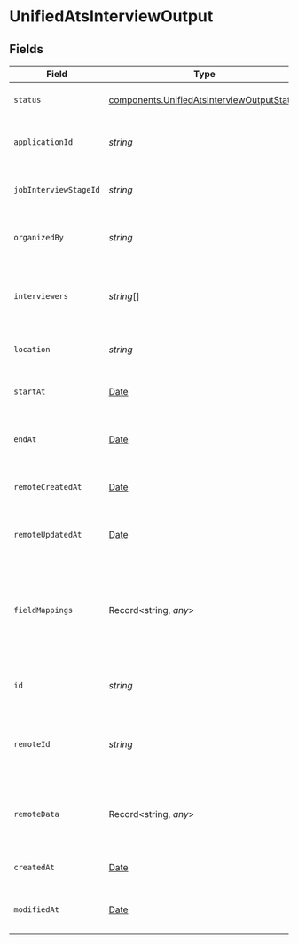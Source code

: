 # UnifiedAtsInterviewOutput


## Fields

| Field                                                                                                    | Type                                                                                                     | Required                                                                                                 | Description                                                                                              | Example                                                                                                  |
| -------------------------------------------------------------------------------------------------------- | -------------------------------------------------------------------------------------------------------- | -------------------------------------------------------------------------------------------------------- | -------------------------------------------------------------------------------------------------------- | -------------------------------------------------------------------------------------------------------- |
| `status`                                                                                                 | [components.UnifiedAtsInterviewOutputStatus](../../models/components/unifiedatsinterviewoutputstatus.md) | :heavy_minus_sign:                                                                                       | The status of the interview                                                                              | SCHEDULED                                                                                                |
| `applicationId`                                                                                          | *string*                                                                                                 | :heavy_minus_sign:                                                                                       | The UUID of the application                                                                              | 801f9ede-c698-4e66-a7fc-48d19eebaa4f                                                                     |
| `jobInterviewStageId`                                                                                    | *string*                                                                                                 | :heavy_minus_sign:                                                                                       | The UUID of the job interview stage                                                                      | 801f9ede-c698-4e66-a7fc-48d19eebaa4f                                                                     |
| `organizedBy`                                                                                            | *string*                                                                                                 | :heavy_minus_sign:                                                                                       | The UUID of the organizer                                                                                | 801f9ede-c698-4e66-a7fc-48d19eebaa4f                                                                     |
| `interviewers`                                                                                           | *string*[]                                                                                               | :heavy_minus_sign:                                                                                       | The UUIDs of the interviewers                                                                            | [<br/>"801f9ede-c698-4e66-a7fc-48d19eebaa4f"<br/>]                                                       |
| `location`                                                                                               | *string*                                                                                                 | :heavy_minus_sign:                                                                                       | The location of the interview                                                                            | San Francisco                                                                                            |
| `startAt`                                                                                                | [Date](https://developer.mozilla.org/en-US/docs/Web/JavaScript/Reference/Global_Objects/Date)            | :heavy_minus_sign:                                                                                       | The start date and time of the interview                                                                 | 2024-10-01T12:00:00Z                                                                                     |
| `endAt`                                                                                                  | [Date](https://developer.mozilla.org/en-US/docs/Web/JavaScript/Reference/Global_Objects/Date)            | :heavy_minus_sign:                                                                                       | The end date and time of the interview                                                                   | 2024-10-01T12:00:00Z                                                                                     |
| `remoteCreatedAt`                                                                                        | [Date](https://developer.mozilla.org/en-US/docs/Web/JavaScript/Reference/Global_Objects/Date)            | :heavy_minus_sign:                                                                                       | The remote creation date of the interview                                                                | 2024-10-01T12:00:00Z                                                                                     |
| `remoteUpdatedAt`                                                                                        | [Date](https://developer.mozilla.org/en-US/docs/Web/JavaScript/Reference/Global_Objects/Date)            | :heavy_minus_sign:                                                                                       | The remote modification date of the interview                                                            | 2024-10-01T12:00:00Z                                                                                     |
| `fieldMappings`                                                                                          | Record<string, *any*>                                                                                    | :heavy_minus_sign:                                                                                       | The custom field mappings of the object between the remote 3rd party & Panora                            | {<br/>"fav_dish": "broccoli",<br/>"fav_color": "red"<br/>}                                               |
| `id`                                                                                                     | *string*                                                                                                 | :heavy_minus_sign:                                                                                       | The UUID of the interview                                                                                | 801f9ede-c698-4e66-a7fc-48d19eebaa4f                                                                     |
| `remoteId`                                                                                               | *string*                                                                                                 | :heavy_minus_sign:                                                                                       | The remote ID of the interview in the context of the 3rd Party                                           | id_1                                                                                                     |
| `remoteData`                                                                                             | Record<string, *any*>                                                                                    | :heavy_minus_sign:                                                                                       | The remote data of the interview in the context of the 3rd Party                                         | {<br/>"fav_dish": "broccoli",<br/>"fav_color": "red"<br/>}                                               |
| `createdAt`                                                                                              | [Date](https://developer.mozilla.org/en-US/docs/Web/JavaScript/Reference/Global_Objects/Date)            | :heavy_minus_sign:                                                                                       | The created date of the object                                                                           | 2024-10-01T12:00:00Z                                                                                     |
| `modifiedAt`                                                                                             | [Date](https://developer.mozilla.org/en-US/docs/Web/JavaScript/Reference/Global_Objects/Date)            | :heavy_minus_sign:                                                                                       | The modified date of the object                                                                          | 2024-10-01T12:00:00Z                                                                                     |